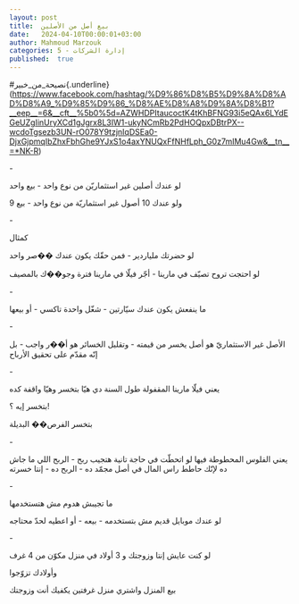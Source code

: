 ```yaml
---
layout: post
title:  بيع أصل من الأصلين
date:   2024-04-10T00:00:01+03:00
author: Mahmoud Marzouk
categories: 5 - إدارة الشركات
published:  true
---
```

\#نصيحة_من_خبير{.underline}(https://www.facebook.com/hashtag/%D9%86%D8%B5%D9%8A%D8%AD%D8%A9_%D9%85%D9%86_%D8%AE%D8%A8%D9%8A%D8%B1?__eep__=6&__cft__%5b0%5d=AZWHDPItaucoctK4tKhBFNG93i5eQAx6LYdEGeUZgIinUryXCd1gJgrx8L3IW1-ukyNCmRb2PdHOQpxDBtrPX--wcdoTgsezb3UN-rO078Y9tzjnIqDSEa0-DjxGjpmqIbZhxFbhGhe9YJxS1o4axYNUQxFfNHfLph_G0z7mIMu4Gw&__tn__=*NK-R)

\-

لو عندك أصلين غير استثماريّن من نوع واحد - بيع واحد

ولو عندك 10 أصول غير استثماريّة من نوع واحد - بيع 9

\-

كمثال

لو حضرتك ملياردير - فمن حقّك يكون عندك ��صر واحد

لو احتجت تروح تصيّف في مارينا - أجّر فيلّا في مارينا فترة وجو��ك
بالمصيف

\-

ما ينفعش يكون عندك سيّارتين - شغّل واحدة تاكسي - أو بيعها

\-

الأصل غير الاستثماريّ هو أصل يخسر من قيمته - وتقليل الخسائر هو أ��ر
واجب - بل إنّه مقدّم على تحقيق الأرباح

\-

يعني فيلّا مارينا المقفولة طول السنة دي هيّا بتخسر وهيّا واقفة
كده

بتخسر إيه ؟!

بتخسر الفرص�� البديلة

\-

يعني الفلوس المحطوطة فيها لو اتحطّت في حاجة تانية هتجيب ربح - الربح اللي
ما جاش ده لإنّك حاطط راس المال في أصل مجمّد ده - الربح ده - إنتا
خسرته

\-

ما تجيبش هدوم مش هتستخدمها

لو عندك موبايل قديم مش بتستخدمه - بيعه - أو اعطيه لحدّ
محتاجه

\-

لو كنت عايش إنتا وزوجتك و 3 أولاد في منزل مكوّن من 4 غرف

وأولادك تزوّجوا

بيع المنزل واشتري منزل غرفتين يكفيك أنت وزوجتك
